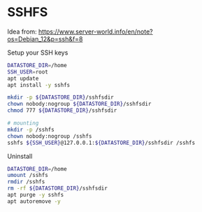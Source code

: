 # SSHFS

Idea from: <https://www.server-world.info/en/note?os=Debian_12&p=ssh&f=8>

Setup your SSH keys

```bash
DATASTORE_DIR=/home
SSH_USER=root
apt update
apt install -y sshfs

mkdir -p ${DATASTORE_DIR}/sshfsdir
chown nobody:nogroup ${DATASTORE_DIR}/sshfsdir
chmod 777 ${DATASTORE_DIR}/sshfsdir

# mounting
mkdir -p /sshfs
chown nobody:nogroup /sshfs
sshfs ${SSH_USER}@127.0.0.1:${DATASTORE_DIR}/sshfsdir /sshfs
```

Uninstall

```bash
DATASTORE_DIR=/home
umount /sshfs
rmdir /sshfs
rm -rf ${DATASTORE_DIR}/sshfsdir
apt purge -y sshfs
apt autoremove -y
```
